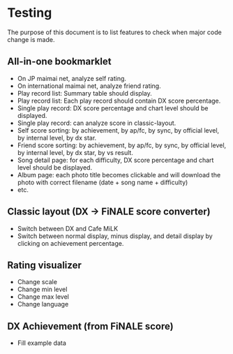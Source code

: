 Testing
====

The purpose of this document is to list features to check when major code change is made.

All-in-one bookmarklet
----

- On JP maimai net, analyze self rating.
- On international maimai net, analyze friend rating.
- Play record list: Summary table should display.
- Play record list: Each play record should contain DX score percentage.
- Single play record: DX score percentage and chart level should be displayed.
- Single play record: can analyze score in classic-layout.
- Self score sorting: by achievement, by ap/fc, by sync, by official level, by internal level, by dx star.
- Friend score sorting: by achievement, by ap/fc, by sync, by official level, by internal level, by dx star, by vs result.
- Song detail page: for each difficulty, DX score percentage and chart level should be displayed.
- Album page: each photo title becomes clickable and will download the photo with correct filename (date + song name + difficulty)
- etc.

Classic layout (DX -> FiNALE score converter)
----

- Switch between DX and Cafe MiLK
- Switch between normal display, minus display, and detail display by clicking on achievement percentage.

Rating visualizer
----

- Change scale
- Change min level
- Change max level
- Change language

DX Achievement (from FiNALE score)
----

- Fill example data
